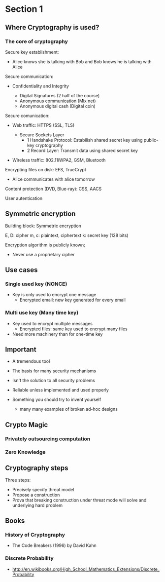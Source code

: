 # Section 1

## Where Cryptography is used?

### The core of cryptography

Secure key establishment:

- Alice knows she is talking with Bob and Bob knows he is talking with Alice

Secure communication:

- Confidentiality and Integrity

    - Digital Signatures (2 half of the course)
    - Anonymous communication (Mix net)
    - Anonymous digital cash (Digital coin)

Secure comunication:

- Web traffic: HTTPS (SSL, TLS)
    - Secure Sockets Layer
        - 1 Handshake Protocol: Estabilish shared secret key using public-key cryptography
        - 2 Record Layer: Transmit data using shared secret key

- Wireless traffic: 802.11iWPA2, GSM, Bluetooth

Encrypting files on disk: EFS, TrueCrypt

- Alice communicates with alice tomorrow

Content protection (DVD, Blue-ray): CSS, AACS

User autentication

## Symmetric encryption

Building block: Symmetric encryption

E, D: cipher
m, c: plaintext, ciphertext
k: secret key (128 bits)

Encryption algorithm is publicly known;

- Never use a proprietary cipher

## Use cases

### Single used key (NONCE)

- Key is only used to encrypt one message
    - Encrypted email: new key generated for every email

### Multi use key (Many time key)

- Key used to encrypt multiple messages
    - Encrypted files: same key used to encrypt many files
- Need more machinery than for one-time key

## Important

- A tremendous tool
- The basis for many security mechanisms

- Isn't the solution to all security problems
- Reliable unless implemented and used properly
- Something you should try to invent yourself
    - many many examples of broken ad-hoc designs

## Crypto Magic

### Privately outsourcing computation



### Zero Knowledge


## Cryptography steps

Three steps:

- Precisely specify threat model
- Propose a construction
- Prova that breaking construction under threat mode will solve and underlying hard problem

## Books

### History of Cryptography

- The Code Breakers (1996) by David Kahn

### Discrete Probability

- http://en.wikibooks.org/High_School_Mathematics_Extensions/Discrete_Probability
